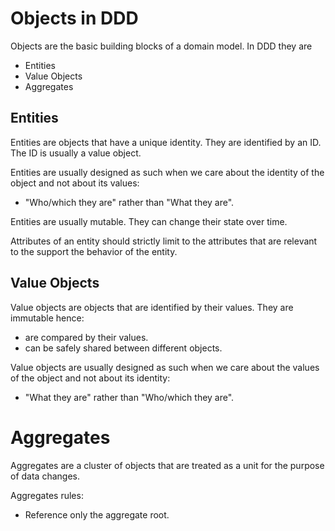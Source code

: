# Objects in DDD

Objects are the basic building blocks of a domain model. In DDD they are 

* Entities
* Value Objects
* Aggregates

## Entities

Entities are objects that have a unique identity. They are identified by an ID. The ID is usually a value object.

Entities are usually designed as such when we care about the identity of the object and not about its values:

- "Who/which they are" rather than "What they are".

Entities are usually mutable. They can change their state over time. 

Attributes of an entity should strictly limit to the attributes that are relevant to the support the behavior of the entity.

## Value Objects

Value objects are objects that are identified by their values.
They are immutable hence:

* are compared by their values.
* can be safely shared between different objects.

Value objects are usually designed as such when we care about the values of the object and not about its identity:

- "What they are" rather than "Who/which they are".

# Aggregates

Aggregates are a cluster of objects that are treated as a unit for the purpose of data changes.

Aggregates rules:

* Reference only the aggregate root.
